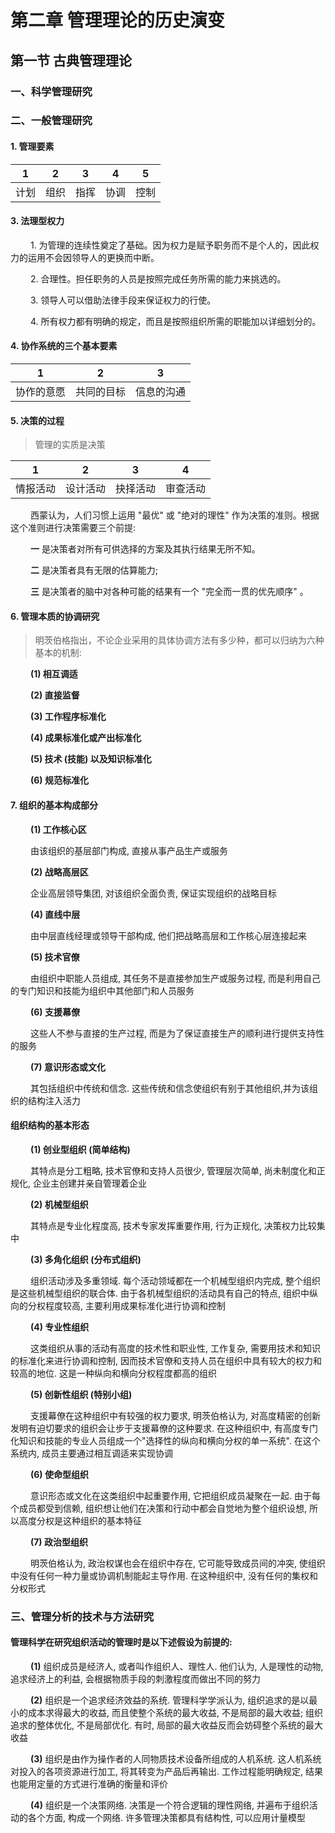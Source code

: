# 第二章 管理理论的历史演变
## 第一节 古典管理理论
### 一、科学管理研究
### 二、一般管理研究
#### 1. 管理要素

| 1 | 2 | 3 | 4 | 5 |
| --- | --- | --- | --- | --- | 
| 计划 | 组织 | 指挥 | 协调 | 控制 |

#### 3. 法理型权力

&emsp;&emsp; 1. 为管理的连续性奠定了基础。因为权力是赋予职务而不是个人的，因此权力的运用不会因领导人的更换而中断。

&emsp;&emsp; 2. 合理性。担任职务的人员是按照完成任务所需的能力来挑选的。

&emsp;&emsp; 3. 领导人可以借助法律手段来保证权力的行使。

&emsp;&emsp; 4. 所有权力都有明确的规定，而且是按照组织所需的职能加以详细划分的。

#### 4. 协作系统的三个基本要素

| 1 | 2 | 3 |
|---|---|---|
| 协作的意愿 | 共同的目标 | 信息的沟通 |

#### 5. 决策的过程

> 管理的实质是决策

| 1 | 2 | 3 | 4 |
|---|---|---|---|
| 情报活动 | 设计活动 | 抉择活动 | 审查活动 |

&emsp;&emsp; 西蒙认为，人们习惯上运用 "最优" 或 "绝对的理性" 作为决策的准则。根据这个准则进行决策需要三个前提: 

&emsp;&emsp; __一__ 是决策者对所有可供选择的方案及其执行结果无所不知。

&emsp;&emsp; __二__ 是决策者具有无限的估算能力; 

&emsp;&emsp; __三__ 是决策者的脑中对各种可能的结果有一个 "完全而一贯的优先顺序" 。

#### 6. 管理本质的协调研究

> 明茨伯格指出，不论企业采用的具体协调方法有多少种，都可以归纳为六种基本的机制: 

&emsp;&emsp; __(1) 相互调适__

&emsp;&emsp; __(2) 直接监督__

&emsp;&emsp; __(3) 工作程序标准化__

&emsp;&emsp; __(4) 成果标准化或产出标准化__

&emsp;&emsp; __(5) 技术 (技能) 以及知识标准化__

&emsp;&emsp; __(6) 规范标准化__

#### 7. 组织的基本构成部分

&emsp;&emsp; __(1) 工作核心区__

&emsp;&emsp; 由该组织的基层部门构成, 直接从事产品生产或服务

&emsp;&emsp; __(2) 战略高层区__

&emsp;&emsp; 企业高层领导集团, 对该组织全面负责, 保证实现组织的战略目标

&emsp;&emsp; __(4) 直线中层__

&emsp;&emsp; 由中层直线经理或领导干部构成, 他们把战略高层和工作核心层连接起来

&emsp;&emsp; __(5) 技术官僚__

&emsp;&emsp; 由组织中职能人员组成, 其任务不是直接参加生产或服务过程, 而是利用自己的专门知识和技能为组织中其他部门和人员服务

&emsp;&emsp; __(6) 支援幕僚__

&emsp;&emsp; 这些人不参与直接的生产过程, 而是为了保证直接生产的顺利进行提供支持性的服务

&emsp;&emsp; __(7) 意识形态或文化__

&emsp;&emsp; 其包括组织中传统和信念. 这些传统和信念使组织有别于其他组织,并为该组织的结构注入活力

#### 组织结构的基本形态

&emsp;&emsp; __(1) 创业型组织 (简单结构)__

&emsp;&emsp; 其特点是分工粗略, 技术官僚和支持人员很少, 管理层次简单, 尚未制度化和正规化, 企业主创建并亲自管理着企业

&emsp;&emsp; __(2) 机械型组织__

&emsp;&emsp; 其特点是专业化程度高, 技术专家发挥重要作用, 行为正规化, 决策权力比较集中

&emsp;&emsp; __(3) 多角化组织 (分布式组织)__

&emsp;&emsp; 组织活动涉及多重领域. 每个活动领域都在一个机械型组织内完成, 整个组织是这些机械型组织的联合体. 由于各机械型组织的活动具有自己的特点, 组织中纵向的分权程度较高, 主要利用成果标准化进行协调和控制

&emsp;&emsp; __(4) 专业性组织__

&emsp;&emsp; 这类组织从事的活动有高度的技术性和职业性, 工作复杂, 需要用技术和知识的标准化来进行协调和控制, 因而技术官僚和支持人员在组织中具有较大的权力和较高的地位. 这是一种纵向和横向分权程度都高的组织

&emsp;&emsp; __(5) 创新性组织 (特别小组)__

&emsp;&emsp; 支援幕僚在这种组织中有较强的权力要求, 明茨伯格认为, 对高度精密的创新发明有迫切要求的组织会让步于支援幕僚的这种要求. 在这种组织中, 有高度专门化知识和技能的专业人员组成一个"选择性的纵向和横向分权的单一系统". 在这个系统内, 成员主要通过相互调适来实现协调

&emsp;&emsp; __(6) 使命型组织__

&emsp;&emsp; 意识形态或文化在这类组织中起重要作用, 它把组织成员凝聚在一起. 由于每个成员都受到信赖, 组织想让他们在决策和行动中都会自觉地为整个组织设想, 所以高度分权是这种组织的基本特征

&emsp;&emsp; __(7) 政治型组织__

&emsp;&emsp; 明茨伯格认为, 政治权谋也会在组织中存在, 它可能导致成员间的冲突, 使组织中没有任何一种力量或协调机制能起主导作用. 在这种组织中, 没有任何的集权和分权形式

### 三、管理分析的技术与方法研究
#### 管理科学在研究组织活动的管理时是以下述假设为前提的:

&emsp;&emsp; __(1)__ 组织成员是经济人, 或者叫作组织人、理性人. 他们认为, 人是理性的动物, 追求经济上的利益, 会根据物质手段的刺激程度而做出不同的努力

&emsp;&emsp; __(2)__ 组织是一个追求经济效益的系统. 管理科学学派认为, 组织追求的是以最小的成本求得最大的收益, 而且使整个系统的最大收益, 不是局部的最大收益; 组织追求的整体优化, 不是局部优化. 有时, 局部的最大收益反而会妨碍整个系统的最大收益

&emsp;&emsp; __(3)__ 组织是由作为操作者的人同物质技术设备所组成的人机系统. 这人机系统对投入的各项资源进行加工, 将其转变为产品后再输出. 工作过程能明确规定, 结果也能用定量的方式进行准确的衡量和评价

&emsp;&emsp; __(4)__ 组织是一个决策网络. 决策是一个符合逻辑的理性网络, 并遍布于组织活动的各个方面, 构成一个网络. 许多管理决策都具有结构性, 可以应用计量模型
